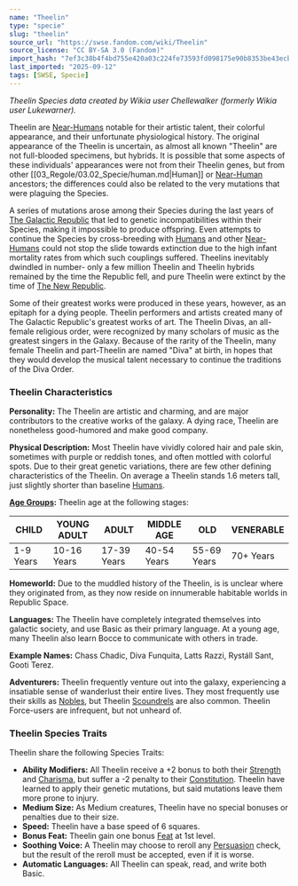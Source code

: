 ```yaml
---
name: "Theelin"
type: "specie"
slug: "theelin"
source_url: "https://swse.fandom.com/wiki/Theelin"
source_license: "CC BY-SA 3.0 (Fandom)"
import_hash: "7ef3c38b4f4bd755e420a03c224fe73593fd098175e90b8353be43ecb3591752"
last_imported: "2025-09-12"
tags: [SWSE, Specie]
---
```

*Theelin Species data created by Wikia user Chellewalker (formerly Wikia user Lukewarner).*

Theelin are [Near-Humans](https://swse.fandom.com/wiki/Near-Humans) notable for their artistic talent, their colorful appearance, and their unfortunate physiological history. The original appearance of the Theelin is uncertain, as almost all known "Theelin" are not full-blooded specimens, but hybrids. It is possible that some aspects of these individuals' appearances were not from their Theelin genes, but from other [[03_Regole/03.02_Specie/human.md|Human]] or [Near-Human](https://swse.fandom.com/wiki/Near-Human) ancestors; the differences could also be related to the very mutations that were plaguing the Species.

A series of mutations arose among their Species during the last years of [The Galactic Republic](https://swse.fandom.com/wiki/The_Galactic_Republic) that led to genetic incompatibilities within their Species, making it impossible to produce offspring. Even attempts to continue the Species by cross-breeding with [Humans](https://swse.fandom.com/wiki/Humans) and other [Near-Humans](https://swse.fandom.com/wiki/Near-Humans) could not stop the slide towards extinction due to the high infant mortality rates from which such couplings suffered. Theelins inevitably dwindled in number- only a few million Theelin and Theelin hybrids remained by the time the Republic fell, and pure Theelin were extinct by the time of [The New Republic](https://swse.fandom.com/wiki/The_New_Republic). 

Some of their greatest works were produced in these years, however, as an epitaph for a dying people. Theelin performers and artists created many of The Galactic Republic's greatest works of art. The Theelin Divas, an all-female religious order, were recognized by many scholars of music as the greatest singers in the Galaxy. Because of the rarity of the Theelin, many female Theelin and part-Theelin are named "Diva" at birth, in hopes that they would develop the musical talent necessary to continue the traditions of the Diva Order. 

### Theelin Characteristics
**Personality:** The Theelin are artistic and charming, and are major contributors to the creative works of the galaxy. A dying race, Theelin are nonetheless good-humored and make good company.

**Physical Description:** Most Theelin have vividly colored hair and pale skin, sometimes with purple or reddish tones, and often mottled with colorful spots. Due to their great genetic variations, there are few other defining characteristics of the Theelin. On average a Theelin stands 1.6 meters tall, just slightly shorter than baseline [Humans](https://swse.fandom.com/wiki/Humans).

**[Age Groups](https://swse.fandom.com/wiki/Age_Groups):** Theelin age at the following stages:

| CHILD | YOUNG ADULT | ADULT | MIDDLE AGE | OLD | VENERABLE |
| --- | --- | --- | --- | --- | --- |
| 1-9 Years | 10-16 Years | 17-39 Years | 40-54 Years | 55-69 Years | 70+ Years |

**Homeworld:** Due to the muddled history of the Theelin, is is unclear where they originated from, as they now reside on innumerable habitable worlds in Republic Space.

**Languages:** The Theelin have completely integrated themselves into galactic society, and use Basic as their primary language. At a young age, many Theelin also learn Bocce to communicate with others in trade.

**Example Names:** Chass Chadic, Diva Funquita, Latts Razzi, Rystáll Sant, Gooti Terez.

**Adventurers:** Theelin frequently venture out into the galaxy, experiencing a insatiable sense of wanderlust their entire lives. They most frequently use their skills as [Nobles](https://swse.fandom.com/wiki/Nobles), but Theelin [Scoundrels](https://swse.fandom.com/wiki/Scoundrels) are also common. Theelin Force-users are infrequent, but not unheard of.
### Theelin Species Traits
Theelin share the following Species Traits:
- **Ability Modifiers:** All Theelin receive a +2 bonus to both their [Strength](https://swse.fandom.com/wiki/Strength) and [Charisma](https://swse.fandom.com/wiki/Charisma), but suffer a -2 penalty to their [Constitution](https://swse.fandom.com/wiki/Constitution). Theelin have learned to apply their genetic mutations, but said mutations leave them more prone to injury.
- **Medium Size:** As Medium creatures, Theelin have no special bonuses or penalties due to their size.
- **Speed:** Theelin have a base speed of 6 squares.
- **Bonus Feat:** Theelin gain one bonus [Feat](https://swse.fandom.com/wiki/Feat) at 1st level.
- **Soothing Voice:** A Theelin may choose to reroll any [Persuasion](https://swse.fandom.com/wiki/Persuasion) check, but the result of the reroll must be accepted, even if it is worse.
- **Automatic Languages:** All Theelin can speak, read, and write both Basic.